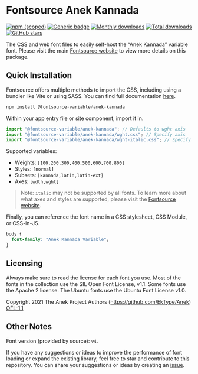 # Fontsource Anek Kannada

[![npm (scoped)](https://img.shields.io/npm/v/@fontsource-variable/anek-kannada?color=brightgreen)](https://www.npmjs.com/package/@fontsource-variable/anek-kannada) [![Generic badge](https://img.shields.io/badge/fontsource-passing-brightgreen)](https://github.com/fontsource/fontsource) [![Monthly downloads](https://badgen.net/npm/dm/@fontsource-variable/anek-kannada)](https://github.com/fontsource/fontsource) [![Total downloads](https://badgen.net/npm/dt/@fontsource-variable/anek-kannada)](https://github.com/fontsource/fontsource) [![GitHub stars](https://img.shields.io/github/stars/fontsource/fontsource.svg?style=social&label=Star)](https://github.com/fontsource/fontsource/stargazers)

The CSS and web font files to easily self-host the “Anek Kannada” variable font. Please visit the main [Fontsource website](https://fontsource.org/fonts/anek-kannada) to view more details on this package.

## Quick Installation

Fontsource offers multiple methods to import the CSS, including using a bundler like Vite or using SASS. You can find full documentation [here](https://fontsource.org/docs/getting-started/introduction).

```javascript
npm install @fontsource-variable/anek-kannada
```

Within your app entry file or site component, import it in.

```javascript
import "@fontsource-variable/anek-kannada"; // Defaults to wght axis
import "@fontsource-variable/anek-kannada/wght.css"; // Specify axis
import "@fontsource-variable/anek-kannada/wght-italic.css"; // Specify axis and style
```

Supported variables:
- Weights: `[100,200,300,400,500,600,700,800]`
- Styles: `[normal]`
- Subsets: `[kannada,latin,latin-ext]`
- Axes: `[wdth,wght]`

> Note: `italic` may not be supported by all fonts. To learn more about what axes and styles are supported, please visit the [Fontsource website](https://fontsource.org/fonts/anek-kannada).

Finally, you can reference the font name in a CSS stylesheet, CSS Module, or CSS-in-JS.

```css
body {
  font-family: "Anek Kannada Variable";
}
```

## Licensing
Always make sure to read the license for each font you use. Most of the fonts in the collection use the SIL Open Font License, v1.1. Some fonts use the Apache 2 license. The Ubuntu fonts use the Ubuntu Font License v1.0.

Copyright 2021 The Anek Project Authors (https://github.com/EkType/Anek)
[OFL-1.1](http://scripts.sil.org/OFL)

## Other Notes
Font version (provided by source): `v4`.

If you have any suggestions or ideas to improve the performance of font loading or expand the existing library, feel free to star and contribute to this repository. You can share your suggestions or ideas by creating an [issue](https://github.com/fontsource/fontsource/issues).
